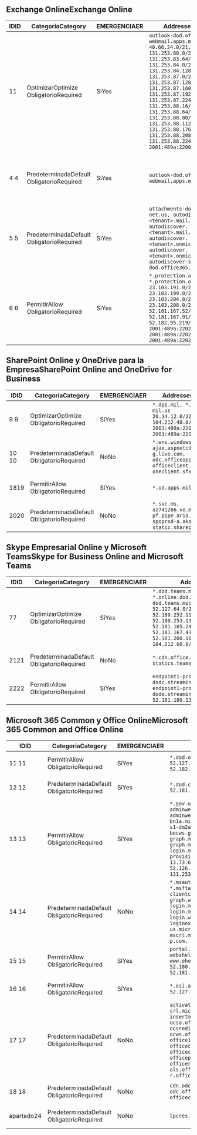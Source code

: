 <!--THIS FILE IS AUTOMATICALLY GENERATED. MANUAL CHANGES WILL BE OVERWRITTEN.-->
<!--Please contact the Office 365 Endpoints team with any questions.-->
<!--USGovDoD endpoints version 2020010200-->
<!--File generated 2020-01-02 11:00:09.4855-->

## <a name="exchange-online"></a><span data-ttu-id="59df4-101">Exchange Online</span><span class="sxs-lookup"><span data-stu-id="59df4-101">Exchange Online</span></span>

<span data-ttu-id="59df4-102">ID</span><span class="sxs-lookup"><span data-stu-id="59df4-102">ID</span></span> | <span data-ttu-id="59df4-103">Categoría</span><span class="sxs-lookup"><span data-stu-id="59df4-103">Category</span></span> | <span data-ttu-id="59df4-104">EMERGENCIA</span><span class="sxs-lookup"><span data-stu-id="59df4-104">ER</span></span> | <span data-ttu-id="59df4-105">Addresses</span><span class="sxs-lookup"><span data-stu-id="59df4-105">Addresses</span></span> | <span data-ttu-id="59df4-106">Puertos</span><span class="sxs-lookup"><span data-stu-id="59df4-106">Ports</span></span>
-- | -------------------- | --- | ---------------------------------------------------------------------------------------------------------------------------------------------------------------------------------------------------------------------------------------------------------------------------------------------------------------------------------------------------------------------------------------------- | -------------------------------
<span data-ttu-id="59df4-107">1</span><span class="sxs-lookup"><span data-stu-id="59df4-107">1</span></span> | <span data-ttu-id="59df4-108">Optimizar</span><span class="sxs-lookup"><span data-stu-id="59df4-108">Optimize</span></span><BR><span data-ttu-id="59df4-109">Obligatorio</span><span class="sxs-lookup"><span data-stu-id="59df4-109">Required</span></span> | <span data-ttu-id="59df4-110">Sí</span><span class="sxs-lookup"><span data-stu-id="59df4-110">Yes</span></span> | `outlook-dod.office365.us, webmail.apps.mil`<BR>`40.66.24.0/21, 131.253.80.0/24, 131.253.83.64/26, 131.253.84.0/26, 131.253.84.128/26, 131.253.87.0/25, 131.253.87.128/28, 131.253.87.160/27, 131.253.87.192/28, 131.253.87.224/28, 131.253.88.16/28, 131.253.88.64/28, 131.253.88.80/28, 131.253.88.112/28, 131.253.88.176/28, 131.253.88.208/28, 131.253.88.224/28, 2001:489a:2200:500::/56` | <span data-ttu-id="59df4-111">**TCP:** 443, 80</span><span class="sxs-lookup"><span data-stu-id="59df4-111">**TCP:** 443, 80</span></span>
<span data-ttu-id="59df4-112">4 </span><span class="sxs-lookup"><span data-stu-id="59df4-112">4</span></span> | <span data-ttu-id="59df4-113">Predeterminada</span><span class="sxs-lookup"><span data-stu-id="59df4-113">Default</span></span><BR><span data-ttu-id="59df4-114">Obligatorio</span><span class="sxs-lookup"><span data-stu-id="59df4-114">Required</span></span> | <span data-ttu-id="59df4-115">Sí</span><span class="sxs-lookup"><span data-stu-id="59df4-115">Yes</span></span> | `outlook-dod.office365.us, webmail.apps.mil` | <span data-ttu-id="59df4-116">**TCP:** 143, 25, 587, 993, 995</span><span class="sxs-lookup"><span data-stu-id="59df4-116">**TCP:** 143, 25, 587, 993, 995</span></span>
<span data-ttu-id="59df4-117">5 </span><span class="sxs-lookup"><span data-stu-id="59df4-117">5</span></span> | <span data-ttu-id="59df4-118">Predeterminada</span><span class="sxs-lookup"><span data-stu-id="59df4-118">Default</span></span><BR><span data-ttu-id="59df4-119">Obligatorio</span><span class="sxs-lookup"><span data-stu-id="59df4-119">Required</span></span> | <span data-ttu-id="59df4-120">Sí</span><span class="sxs-lookup"><span data-stu-id="59df4-120">Yes</span></span> | `attachments-dod.office365-net.us, autodiscover.<tenant>.mail.onmicrosoft.com, autodiscover.<tenant>.mail.onmicrosoft.us, autodiscover.<tenant>.onmicrosoft.com, autodiscover.<tenant>.onmicrosoft.us, autodiscover-s-dod.office365.us` | <span data-ttu-id="59df4-121">**TCP:** 443, 80</span><span class="sxs-lookup"><span data-stu-id="59df4-121">**TCP:** 443, 80</span></span>
<span data-ttu-id="59df4-122">6 </span><span class="sxs-lookup"><span data-stu-id="59df4-122">6</span></span> | <span data-ttu-id="59df4-123">Permitir</span><span class="sxs-lookup"><span data-stu-id="59df4-123">Allow</span></span><BR><span data-ttu-id="59df4-124">Obligatorio</span><span class="sxs-lookup"><span data-stu-id="59df4-124">Required</span></span> | <span data-ttu-id="59df4-125">Sí</span><span class="sxs-lookup"><span data-stu-id="59df4-125">Yes</span></span> | `*.protection.apps.mil, *.protection.office365.us`<BR>`23.103.191.0/24, 23.103.199.0/25, 23.103.204.0/22, 23.103.208.0/22, 52.181.167.52/32, 52.181.167.91/32, 52.182.95.219/32, 2001:489a:2202::/62, 2001:489a:2202:8::/62, 2001:489a:2202:2000::/63` | <span data-ttu-id="59df4-126">**TCP:** 25, 443</span><span class="sxs-lookup"><span data-stu-id="59df4-126">**TCP:** 25, 443</span></span>

## <a name="sharepoint-online-and-onedrive-for-business"></a><span data-ttu-id="59df4-127">SharePoint Online y OneDrive para la Empresa</span><span class="sxs-lookup"><span data-stu-id="59df4-127">SharePoint Online and OneDrive for Business</span></span>

<span data-ttu-id="59df4-128">ID</span><span class="sxs-lookup"><span data-stu-id="59df4-128">ID</span></span> | <span data-ttu-id="59df4-129">Categoría</span><span class="sxs-lookup"><span data-stu-id="59df4-129">Category</span></span> | <span data-ttu-id="59df4-130">EMERGENCIA</span><span class="sxs-lookup"><span data-stu-id="59df4-130">ER</span></span> | <span data-ttu-id="59df4-131">Addresses</span><span class="sxs-lookup"><span data-stu-id="59df4-131">Addresses</span></span> | <span data-ttu-id="59df4-132">Puertos</span><span class="sxs-lookup"><span data-stu-id="59df4-132">Ports</span></span>
-- | -------------------- | --- | -------------------------------------------------------------------------------------------------------------------------- | ----------------
<span data-ttu-id="59df4-133">9 </span><span class="sxs-lookup"><span data-stu-id="59df4-133">9</span></span> | <span data-ttu-id="59df4-134">Optimizar</span><span class="sxs-lookup"><span data-stu-id="59df4-134">Optimize</span></span><BR><span data-ttu-id="59df4-135">Obligatorio</span><span class="sxs-lookup"><span data-stu-id="59df4-135">Required</span></span> | <span data-ttu-id="59df4-136">Sí</span><span class="sxs-lookup"><span data-stu-id="59df4-136">Yes</span></span> | `*.dps.mil, *.sharepoint-mil.us`<BR>`20.34.12.0/22, 104.212.48.0/23, 2001:489a:2204::/63, 2001:489a:2204:c00::/54` | <span data-ttu-id="59df4-137">**TCP:** 443, 80</span><span class="sxs-lookup"><span data-stu-id="59df4-137">**TCP:** 443, 80</span></span>
<span data-ttu-id="59df4-138">10 </span><span class="sxs-lookup"><span data-stu-id="59df4-138">10</span></span> | <span data-ttu-id="59df4-139">Predeterminada</span><span class="sxs-lookup"><span data-stu-id="59df4-139">Default</span></span><BR><span data-ttu-id="59df4-140">Obligatorio</span><span class="sxs-lookup"><span data-stu-id="59df4-140">Required</span></span> | <span data-ttu-id="59df4-141">No</span><span class="sxs-lookup"><span data-stu-id="59df4-141">No</span></span> | `*.wns.windows.com, ajax.aspnetcdn.com, g.live.com, odc.officeapps.live.com, officeclient.microsoft.com, oneclient.sfx.ms` | <span data-ttu-id="59df4-142">**TCP:** 443, 80</span><span class="sxs-lookup"><span data-stu-id="59df4-142">**TCP:** 443, 80</span></span>
<span data-ttu-id="59df4-143">18</span><span class="sxs-lookup"><span data-stu-id="59df4-143">19</span></span> | <span data-ttu-id="59df4-144">Permitir</span><span class="sxs-lookup"><span data-stu-id="59df4-144">Allow</span></span><BR><span data-ttu-id="59df4-145">Obligatorio</span><span class="sxs-lookup"><span data-stu-id="59df4-145">Required</span></span> | <span data-ttu-id="59df4-146">Sí</span><span class="sxs-lookup"><span data-stu-id="59df4-146">Yes</span></span> | `*.od.apps.mil, od.apps.mil` | <span data-ttu-id="59df4-147">**TCP:** 443, 80</span><span class="sxs-lookup"><span data-stu-id="59df4-147">**TCP:** 443, 80</span></span>
<span data-ttu-id="59df4-148">20</span><span class="sxs-lookup"><span data-stu-id="59df4-148">20</span></span> | <span data-ttu-id="59df4-149">Predeterminada</span><span class="sxs-lookup"><span data-stu-id="59df4-149">Default</span></span><BR><span data-ttu-id="59df4-150">Obligatorio</span><span class="sxs-lookup"><span data-stu-id="59df4-150">Required</span></span> | <span data-ttu-id="59df4-151">No</span><span class="sxs-lookup"><span data-stu-id="59df4-151">No</span></span> | `*.svc.ms, az741266.vo.msecnd.net, pf.pipe.aria.microsoft.com, spoprod-a.akamaihd.net, static.sharepointonline.com` | <span data-ttu-id="59df4-152">**TCP:** 443, 80</span><span class="sxs-lookup"><span data-stu-id="59df4-152">**TCP:** 443, 80</span></span>

## <a name="skype-for-business-online-and-microsoft-teams"></a><span data-ttu-id="59df4-153">Skype Empresarial Online y Microsoft Teams</span><span class="sxs-lookup"><span data-stu-id="59df4-153">Skype for Business Online and Microsoft Teams</span></span>

<span data-ttu-id="59df4-154">ID</span><span class="sxs-lookup"><span data-stu-id="59df4-154">ID</span></span> | <span data-ttu-id="59df4-155">Categoría</span><span class="sxs-lookup"><span data-stu-id="59df4-155">Category</span></span> | <span data-ttu-id="59df4-156">EMERGENCIA</span><span class="sxs-lookup"><span data-stu-id="59df4-156">ER</span></span> | <span data-ttu-id="59df4-157">Addresses</span><span class="sxs-lookup"><span data-stu-id="59df4-157">Addresses</span></span> | <span data-ttu-id="59df4-158">Puertos</span><span class="sxs-lookup"><span data-stu-id="59df4-158">Ports</span></span>
-- | -------------------- | --- | -------------------------------------------------------------------------------------------------------------------------------------------------------------------------------------------------------------------------------------------------------------------------------------------------------------------------------------------------------- | -----------------------------------------------
<span data-ttu-id="59df4-159">7</span><span class="sxs-lookup"><span data-stu-id="59df4-159">7</span></span> | <span data-ttu-id="59df4-160">Optimizar</span><span class="sxs-lookup"><span data-stu-id="59df4-160">Optimize</span></span><BR><span data-ttu-id="59df4-161">Obligatorio</span><span class="sxs-lookup"><span data-stu-id="59df4-161">Required</span></span> | <span data-ttu-id="59df4-162">Sí</span><span class="sxs-lookup"><span data-stu-id="59df4-162">Yes</span></span> | `*.dod.teams.microsoft.us, *.online.dod.skypeforbusiness.us, dod.teams.microsoft.us`<BR>`52.127.64.0/21, 52.180.249.148/32, 52.180.252.118/32, 52.180.252.187/32, 52.180.253.137/32, 52.180.253.154/32, 52.181.165.243/32, 52.181.166.119/32, 52.181.167.43/32, 52.181.167.64/32, 52.181.200.104/32, 104.212.32.0/22, 104.212.60.0/23, 195.134.240.0/22` | <span data-ttu-id="59df4-163">**TCP:** 443</span><span class="sxs-lookup"><span data-stu-id="59df4-163">**TCP:** 443</span></span><BR><span data-ttu-id="59df4-164">**UDP:** 3478, 3479, 3480, 3481</span><span class="sxs-lookup"><span data-stu-id="59df4-164">**UDP:** 3478, 3479, 3480, 3481</span></span>
<span data-ttu-id="59df4-165">21</span><span class="sxs-lookup"><span data-stu-id="59df4-165">21</span></span> | <span data-ttu-id="59df4-166">Predeterminada</span><span class="sxs-lookup"><span data-stu-id="59df4-166">Default</span></span><BR><span data-ttu-id="59df4-167">Obligatorio</span><span class="sxs-lookup"><span data-stu-id="59df4-167">Required</span></span> | <span data-ttu-id="59df4-168">No</span><span class="sxs-lookup"><span data-stu-id="59df4-168">No</span></span> | `*.cdn.office.net, statics.teams.microsoft.com` | <span data-ttu-id="59df4-169">**TCP:** 443</span><span class="sxs-lookup"><span data-stu-id="59df4-169">**TCP:** 443</span></span>
<span data-ttu-id="59df4-170">22</span><span class="sxs-lookup"><span data-stu-id="59df4-170">22</span></span> | <span data-ttu-id="59df4-171">Permitir</span><span class="sxs-lookup"><span data-stu-id="59df4-171">Allow</span></span><BR><span data-ttu-id="59df4-172">Obligatorio</span><span class="sxs-lookup"><span data-stu-id="59df4-172">Required</span></span> | <span data-ttu-id="59df4-173">Sí</span><span class="sxs-lookup"><span data-stu-id="59df4-173">Yes</span></span> | `endpoint1-proddodcecompsvc-dodc.streaming.media.usgovcloudapi.net, endpoint1-proddodeacompsvc-dode.streaming.media.usgovcloudapi.net`<BR>`52.181.180.135/32, 52.182.53.6/32` | <span data-ttu-id="59df4-174">**TCP:** 443</span><span class="sxs-lookup"><span data-stu-id="59df4-174">**TCP:** 443</span></span>

## <a name="microsoft-365-common-and-office-online"></a><span data-ttu-id="59df4-175">Microsoft 365 Common y Office Online</span><span class="sxs-lookup"><span data-stu-id="59df4-175">Microsoft 365 Common and Office Online</span></span>

<span data-ttu-id="59df4-176">ID</span><span class="sxs-lookup"><span data-stu-id="59df4-176">ID</span></span> | <span data-ttu-id="59df4-177">Categoría</span><span class="sxs-lookup"><span data-stu-id="59df4-177">Category</span></span> | <span data-ttu-id="59df4-178">EMERGENCIA</span><span class="sxs-lookup"><span data-stu-id="59df4-178">ER</span></span> | <span data-ttu-id="59df4-179">Addresses</span><span class="sxs-lookup"><span data-stu-id="59df4-179">Addresses</span></span> | <span data-ttu-id="59df4-180">Puertos</span><span class="sxs-lookup"><span data-stu-id="59df4-180">Ports</span></span>
-- | ------------------- | --- | ------------------------------------------------------------------------------------------------------------------------------------------------------------------------------------------------------------------------------------------------------------------------------------------------------------------------------------------------------------------------------------------------------------------------- | ----------------
<span data-ttu-id="59df4-181">11 </span><span class="sxs-lookup"><span data-stu-id="59df4-181">11</span></span> | <span data-ttu-id="59df4-182">Permitir</span><span class="sxs-lookup"><span data-stu-id="59df4-182">Allow</span></span><BR><span data-ttu-id="59df4-183">Obligatorio</span><span class="sxs-lookup"><span data-stu-id="59df4-183">Required</span></span> | <span data-ttu-id="59df4-184">Sí</span><span class="sxs-lookup"><span data-stu-id="59df4-184">Yes</span></span> | `*.dod.online.office365.us`<BR>`52.127.80.0/23, 52.181.164.39/32, 52.182.95.191/32` | <span data-ttu-id="59df4-185">**TCP:** 443</span><span class="sxs-lookup"><span data-stu-id="59df4-185">**TCP:** 443</span></span>
<span data-ttu-id="59df4-186">12 </span><span class="sxs-lookup"><span data-stu-id="59df4-186">12</span></span> | <span data-ttu-id="59df4-187">Predeterminada</span><span class="sxs-lookup"><span data-stu-id="59df4-187">Default</span></span><BR><span data-ttu-id="59df4-188">Obligatorio</span><span class="sxs-lookup"><span data-stu-id="59df4-188">Required</span></span> | <span data-ttu-id="59df4-189">Sí</span><span class="sxs-lookup"><span data-stu-id="59df4-189">Yes</span></span> | `*.dod.cdn.office365.us`<BR>`52.181.164.39/32, 52.182.95.191/32` | <span data-ttu-id="59df4-190">**TCP:** 443</span><span class="sxs-lookup"><span data-stu-id="59df4-190">**TCP:** 443</span></span>
<span data-ttu-id="59df4-191">13 </span><span class="sxs-lookup"><span data-stu-id="59df4-191">13</span></span> | <span data-ttu-id="59df4-192">Permitir</span><span class="sxs-lookup"><span data-stu-id="59df4-192">Allow</span></span><BR><span data-ttu-id="59df4-193">Obligatorio</span><span class="sxs-lookup"><span data-stu-id="59df4-193">Required</span></span> | <span data-ttu-id="59df4-194">Sí</span><span class="sxs-lookup"><span data-stu-id="59df4-194">Yes</span></span> | `*.gov.us.microsoftonline.com, adminwebservice.gov.us.microsoftonline.com, adminwebservice-s1-bn1a.microsoftonline.com, adminwebservice-s1-dm2a.microsoftonline.com, becws.gov.us.microsoftonline.com, dod-graph.microsoft.us, graph.microsoftazure.us, login.microsoftonline.us, provisioningapi.gov.us.microsoftonline.com`<BR>`13.73.64.64/26, 13.73.208.128/25, 52.126.194.0/23, 52.244.120.128/25, 131.253.120.0/24` | <span data-ttu-id="59df4-195">**TCP:** 443</span><span class="sxs-lookup"><span data-stu-id="59df4-195">**TCP:** 443</span></span>
<span data-ttu-id="59df4-196">14 </span><span class="sxs-lookup"><span data-stu-id="59df4-196">14</span></span> | <span data-ttu-id="59df4-197">Predeterminada</span><span class="sxs-lookup"><span data-stu-id="59df4-197">Default</span></span><BR><span data-ttu-id="59df4-198">Obligatorio</span><span class="sxs-lookup"><span data-stu-id="59df4-198">Required</span></span> | <span data-ttu-id="59df4-199">No</span><span class="sxs-lookup"><span data-stu-id="59df4-199">No</span></span> | `*.msauth.net, *.msauthimages.us, *.msftauth.net, *.msftauthimages.us, clientconfig.microsoftonline-p.net, graph.windows.net, login.microsoftonline.com, login.microsoftonline-p.com, login.windows.net, loginex.microsoftonline.com, login-us.microsoftonline.com, mscrl.microsoft.com, nexus.microsoftonline-p.com, secure.aadcdn.microsoftonline-p.com` | <span data-ttu-id="59df4-200">**TCP:** 443</span><span class="sxs-lookup"><span data-stu-id="59df4-200">**TCP:** 443</span></span>
<span data-ttu-id="59df4-201">15 </span><span class="sxs-lookup"><span data-stu-id="59df4-201">15</span></span> | <span data-ttu-id="59df4-202">Permitir</span><span class="sxs-lookup"><span data-stu-id="59df4-202">Allow</span></span><BR><span data-ttu-id="59df4-203">Obligatorio</span><span class="sxs-lookup"><span data-stu-id="59df4-203">Required</span></span> | <span data-ttu-id="59df4-204">Sí</span><span class="sxs-lookup"><span data-stu-id="59df4-204">Yes</span></span> | `portal.apps.mil, webshell.dodsuite.office365.us, www.ohome.apps.mil`<BR>`52.180.251.166/32, 52.181.160.19/32, 52.181.160.113/32, 52.182.92.132/32` | <span data-ttu-id="59df4-205">**TCP:** 443</span><span class="sxs-lookup"><span data-stu-id="59df4-205">**TCP:** 443</span></span>
<span data-ttu-id="59df4-206">16 </span><span class="sxs-lookup"><span data-stu-id="59df4-206">16</span></span> | <span data-ttu-id="59df4-207">Permitir</span><span class="sxs-lookup"><span data-stu-id="59df4-207">Allow</span></span><BR><span data-ttu-id="59df4-208">Obligatorio</span><span class="sxs-lookup"><span data-stu-id="59df4-208">Required</span></span> | <span data-ttu-id="59df4-209">Sí</span><span class="sxs-lookup"><span data-stu-id="59df4-209">Yes</span></span> | `*.osi.apps.mil, dod.loki.office365.us`<BR>`52.127.72.0/21, 2001:489a:2206::/48` | <span data-ttu-id="59df4-210">**TCP:** 443</span><span class="sxs-lookup"><span data-stu-id="59df4-210">**TCP:** 443</span></span>
<span data-ttu-id="59df4-211">17 </span><span class="sxs-lookup"><span data-stu-id="59df4-211">17</span></span> | <span data-ttu-id="59df4-212">Predeterminada</span><span class="sxs-lookup"><span data-stu-id="59df4-212">Default</span></span><BR><span data-ttu-id="59df4-213">Obligatorio</span><span class="sxs-lookup"><span data-stu-id="59df4-213">Required</span></span> | <span data-ttu-id="59df4-214">No</span><span class="sxs-lookup"><span data-stu-id="59df4-214">No</span></span> | `activation.sls.microsoft.com, crl.microsoft.com, go.microsoft.com, insertmedia.bing.office.net, ocsa.officeapps.live.com, ocsredir.officeapps.live.com, ocws.officeapps.live.com, office15client.microsoft.com, officecdn.microsoft.com, officecdn.microsoft.com.edgesuite.net, officepreviewredir.microsoft.com, officeredir.microsoft.com, ols.officeapps.live.com, r.office.microsoft.com` | <span data-ttu-id="59df4-215">**TCP:** 443, 80</span><span class="sxs-lookup"><span data-stu-id="59df4-215">**TCP:** 443, 80</span></span>
<span data-ttu-id="59df4-216">18 </span><span class="sxs-lookup"><span data-stu-id="59df4-216">18</span></span> | <span data-ttu-id="59df4-217">Predeterminada</span><span class="sxs-lookup"><span data-stu-id="59df4-217">Default</span></span><BR><span data-ttu-id="59df4-218">Obligatorio</span><span class="sxs-lookup"><span data-stu-id="59df4-218">Required</span></span> | <span data-ttu-id="59df4-219">No</span><span class="sxs-lookup"><span data-stu-id="59df4-219">No</span></span> | `cdn.odc.officeapps.live.com, odc.officeapps.live.com, officeclient.microsoft.com` | <span data-ttu-id="59df4-220">**TCP:** 443, 80</span><span class="sxs-lookup"><span data-stu-id="59df4-220">**TCP:** 443, 80</span></span>
<span data-ttu-id="59df4-221">apartado</span><span class="sxs-lookup"><span data-stu-id="59df4-221">24</span></span> | <span data-ttu-id="59df4-222">Predeterminada</span><span class="sxs-lookup"><span data-stu-id="59df4-222">Default</span></span><BR><span data-ttu-id="59df4-223">Obligatorio</span><span class="sxs-lookup"><span data-stu-id="59df4-223">Required</span></span> | <span data-ttu-id="59df4-224">No</span><span class="sxs-lookup"><span data-stu-id="59df4-224">No</span></span> | `lpcres.delve.office.com` | <span data-ttu-id="59df4-225">**TCP:** 443</span><span class="sxs-lookup"><span data-stu-id="59df4-225">**TCP:** 443</span></span>
